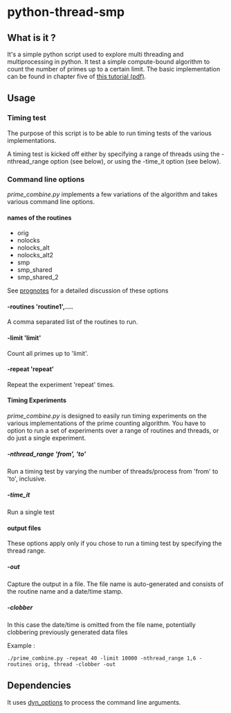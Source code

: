 # python-thread-smp

## What is it ?

It's a simple python script used to explore multi threading and multiprocessing
in python.
It test a simple compute-bound algorithm to count the number of primes up to a certain limit.
The basic implementation can be found in chapter five of [this tutorial (pdf)](heather.cs.ucdavis.edu/~matloff/Python/PyThreads.pdf). 

## Usage

### Timing test
    
  The purpose of this script is to be able to run timing tests of the various implementations.

  A timing test is kicked off either by specifying  a range of threads using 
  the -nthread\_range option (see below), or using the -time_it option (see below). 


### Command line options

*prime_combine.py* implements a few variations of the algorithm and takes various command line options.


#### names of the routines
 
  * orig
  * nolocks
  * nolocks_alt
  * nolocks_alt2
  * smp
  * smp_shared
  * smp_shared_2

See [prognotes](www.prognotes.com) for a detailed discussion of these options

#### -routines 'routine1',.... 

  A comma separated list of the routines to run. 

#### -limit 'limit'
  Count all primes up to 'limit'.

#### -repeat 'repeat'
  Repeat the experiment 'repeat' times.

#### Timing Experiments

*prime_combine.py* is designed to easily run timing experiments on the various implementations of
the prime counting algorithm. You have to option to run a set of experiments over a range of routines
and threads, or do just a single experiment.


##### -nthread_range 'from', 'to'
  Run a timing test by varying the number of threads/process from 'from' to 'to', inclusive.
    
##### -time_it 
  Run a single test
   
#### output files
  These options apply only if you chose to run a timing test by specifying the thread range.

##### -out

  Capture the output in a file. The file name is auto-generated and consists of the routine name 
  and a date/time stamp.

##### -clobber
  
  In this case the date/time is omitted from the file name, potentially clobbering previously
  generated data files


Example :


    ./prime_combine.py -repeat 40 -limit 10000 -nthread_range 1,6 -routines orig, thread -clobber -out


## Dependencies

It uses [dyn_options](git://github.com/fons/dyn_options.git) to process the command line arguments.
